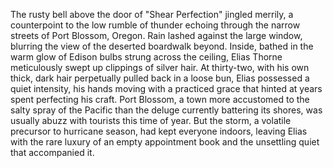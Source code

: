 The rusty bell above the door of "Shear Perfection" jingled merrily, a counterpoint to the low rumble of thunder echoing through the narrow streets of Port Blossom, Oregon. Rain lashed against the large window, blurring the view of the deserted boardwalk beyond. Inside, bathed in the warm glow of Edison bulbs strung across the ceiling, Elias Thorne meticulously swept up clippings of silver hair. At thirty-two, with his own thick, dark hair perpetually pulled back in a loose bun, Elias possessed a quiet intensity, his hands moving with a practiced grace that hinted at years spent perfecting his craft.  Port Blossom, a town more accustomed to the salty spray of the Pacific than the deluge currently battering its shores, was usually abuzz with tourists this time of year.  But the storm, a volatile precursor to hurricane season, had kept everyone indoors, leaving Elias with the rare luxury of an empty appointment book and the unsettling quiet that accompanied it.
